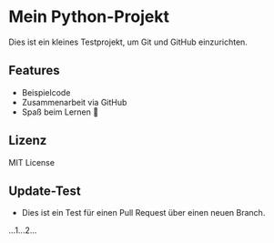 # Mein Python-Projekt

Dies ist ein kleines Testprojekt, um Git und GitHub einzurichten.

## Features

- Beispielcode
- Zusammenarbeit via GitHub
- Spaß beim Lernen 🚀

## Lizenz

MIT License

## Update-Test

- Dies ist ein Test für einen Pull Request über einen neuen Branch.

...1...2...

